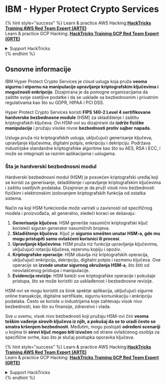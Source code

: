 # IBM - Hyper Protect Crypto Services

{% hint style="success" %}
Learn & practice AWS Hacking:<img src="../../.gitbook/assets/image (1).png" alt="" data-size="line">[**HackTricks Training AWS Red Team Expert (ARTE)**](https://training.hacktricks.xyz/courses/arte)<img src="../../.gitbook/assets/image (1).png" alt="" data-size="line">\
Learn & practice GCP Hacking: <img src="../../.gitbook/assets/image (2).png" alt="" data-size="line">[**HackTricks Training GCP Red Team Expert (GRTE)**<img src="../../.gitbook/assets/image (2).png" alt="" data-size="line">](https://training.hacktricks.xyz/courses/grte)

<details>

<summary>Support HackTricks</summary>

* Check the [**subscription plans**](https://github.com/sponsors/carlospolop)!
* **Join the** 💬 [**Discord group**](https://discord.gg/hRep4RUj7f) or the [**telegram group**](https://t.me/peass) or **follow** us on **Twitter** 🐦 [**@hacktricks\_live**](https://twitter.com/hacktricks\_live)**.**
* **Share hacking tricks by submitting PRs to the** [**HackTricks**](https://github.com/carlospolop/hacktricks) and [**HackTricks Cloud**](https://github.com/carlospolop/hacktricks-cloud) github repos.

</details>
{% endhint %}

## Osnovne informacije

IBM Hyper Protect Crypto Services je cloud usluga koja pruža **veoma sigurnu i otpornu na manipulacije upravljanje kriptografskim ključevima i mogućnosti enkripcije**. Dizajnirana je da pomogne organizacijama da zaštite svoje osetljive podatke i da se usklade sa bezbednosnim i privatnim regulativama kao što su GDPR, HIPAA i PCI DSS.

Hyper Protect Crypto Services koristi **FIPS 140-2 Level 4 sertifikovane hardverske bezbednosne module** (HSM) za skladištenje i zaštitu kriptografskih ključeva. Ovi HSM-ovi su dizajnirani da **izdrže fizičke manipulacije** i pružaju visoke nivoe **bezbednosti protiv sajber napada**.

Usluga pruža niz kriptografskih usluga, uključujući generisanje ključeva, upravljanje ključevima, digitalni potpis, enkripciju i dekripciju. Podržava industrijske standardne kriptografske algoritme kao što su AES, RSA i ECC, i može se integrisati sa raznim aplikacijama i uslugama.

### Šta je hardverski bezbednosni modul

Hardverski bezbednosni modul (HSM) je posvećen kriptografski uređaj koji se koristi za generisanje, skladištenje i upravljanje kriptografskim ključevima i zaštitu osetljivih podataka. Dizajniran je da pruži visok nivo bezbednosti fizičkim i elektronskim izolovanjem kriptografskih funkcija od ostatka sistema.

Način na koji HSM funkcioniše može varirati u zavisnosti od specifičnog modela i proizvođača, ali generalno, sledeći koraci se dešavaju:

1. **Generisanje ključeva**: HSM generiše nasumični kriptografski ključ koristeći siguran generator nasumičnih brojeva.
2. **Skladištenje ključeva**: Ključ je **sigurno smešten unutar HSM-a, gde mu mogu pristupiti samo ovlašćeni korisnici ili procesi**.
3. **Upravljanje ključevima**: HSM pruža niz funkcija upravljanja ključevima, uključujući rotaciju ključeva, rezervnu kopiju i opoziv.
4. **Kriptografske operacije**: HSM obavlja niz kriptografskih operacija, uključujući enkripciju, dekripciju, digitalni potpis i razmenu ključeva. Ove operacije se **izvode unutar sigurnog okruženja HSM-a**, što štiti od neovlašćenog pristupa i manipulacije.
5. **Evidencija revizije**: HSM beleži sve kriptografske operacije i pokušaje pristupa, što se može koristiti za usklađenost i bezbednosne revizije.

HSM-ovi se mogu koristiti za širok spektar aplikacija, uključujući sigurne online transakcije, digitalne sertifikate, sigurnu komunikaciju i enkripciju podataka. Često se koriste u industrijama koje zahtevaju visok nivo bezbednosti, kao što su finansije, zdravstvo i vlada.

Sve u svemu, visok nivo bezbednosti koji pružaju HSM-ovi čini **veoma teškim vađenje sirovih ključeva iz njih, a pokušaj da se to uradi često se smatra kršenjem bezbednosti**. Međutim, mogu postojati **određeni scenariji** u kojima bi **sirovi ključ mogao biti izvučen** od strane ovlašćenog osoblja za specifične svrhe, kao što je slučaj postupka oporavka ključeva.

{% hint style="success" %}
Learn & practice AWS Hacking:<img src="../../.gitbook/assets/image (1).png" alt="" data-size="line">[**HackTricks Training AWS Red Team Expert (ARTE)**](https://training.hacktricks.xyz/courses/arte)<img src="../../.gitbook/assets/image (1).png" alt="" data-size="line">\
Learn & practice GCP Hacking: <img src="../../.gitbook/assets/image (2).png" alt="" data-size="line">[**HackTricks Training GCP Red Team Expert (GRTE)**<img src="../../.gitbook/assets/image (2).png" alt="" data-size="line">](https://training.hacktricks.xyz/courses/grte)

<details>

<summary>Support HackTricks</summary>

* Check the [**subscription plans**](https://github.com/sponsors/carlospolop)!
* **Join the** 💬 [**Discord group**](https://discord.gg/hRep4RUj7f) or the [**telegram group**](https://t.me/peass) or **follow** us on **Twitter** 🐦 [**@hacktricks\_live**](https://twitter.com/hacktricks\_live)**.**
* **Share hacking tricks by submitting PRs to the** [**HackTricks**](https://github.com/carlospolop/hacktricks) and [**HackTricks Cloud**](https://github.com/carlospolop/hacktricks-cloud) github repos.

</details>
{% endhint %}
